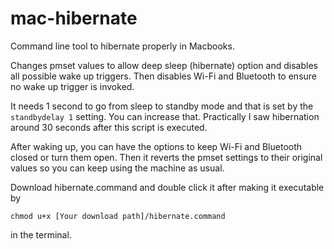 # mac-hibernate
Command line tool to hibernate properly in Macbooks.

Changes pmset values to allow deep sleep (hibernate) option and disables all possible wake up triggers. Then disables Wi-Fi and Bluetooth to ensure no wake up trigger is invoked. 

It needs 1 second to go from sleep to standby mode and that is set by the ```standbydelay 1``` setting. You can increase that. Practically I saw hibernation around 30 seconds after this script is executed. 

After waking up, you can have the options to keep Wi-Fi and Bluetooth closed or turn them open. Then it reverts the pmset settings to their original values so you can keep using the machine as usual. 

Download hibernate.command and double click it after making it executable by 
```
chmod u+x [Your download path]/hibernate.command
```
in the terminal. 
